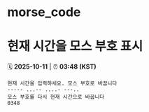 # morse_code
# 현재 시간을 모스 부호 표시
<!-- MORSE_TIME_START -->
🗓️ **2025-10-11** | ⏰ **03:48 (KST)**

```
현재 시간을 입력하세요. 모스 부호로 바꿉니다
----- ...-- ....- ---..
모스 부호를 다시 현재 시간으로 바꿉니다
0348
```
<!-- MORSE_TIME_END -->
